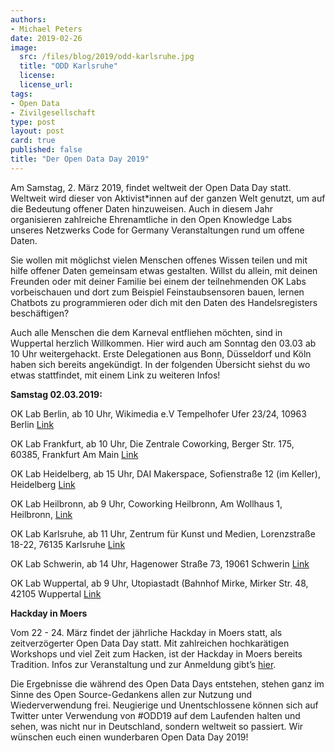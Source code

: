 ```yaml
---
authors: 
- Michael Peters
date: 2019-02-26
image:
  src: /files/blog/2019/odd-karlsruhe.jpg
  title: "ODD Karlsruhe"
  license:
  license_url:
tags:
- Open Data
- Zivilgesellschaft
type: post
layout: post
card: true
published: false
title: "Der Open Data Day 2019"
---
```


Am Samstag, 2. März 2019, findet weltweit der Open Data Day statt. Weltweit wird dieser von Aktivist*innen auf der ganzen Welt genutzt, um auf die Bedeutung offener Daten hinzuweisen. Auch in diesem Jahr organisieren zahlreiche Ehrenamtliche in den Open Knowledge Labs unseres Netzwerks Code for Germany Veranstaltungen rund um offene Daten.

Sie wollen mit möglichst vielen Menschen offenes Wissen teilen und mit hilfe offener Daten gemeinsam etwas gestalten. Willst du allein, mit deinen Freunden oder mit deiner Familie bei einem der teilnehmenden OK Labs vorbeischauen und dort zum Beispiel Feinstaubsensoren bauen, lernen Chatbots zu programmieren oder dich mit den Daten des Handelsregisters beschäftigen?

Auch alle Menschen die dem Karneval entfliehen möchten, sind in Wuppertal herzlich Willkommen. Hier wird auch am Sonntag den 03.03 ab 10 Uhr weitergehackt. Erste Delegationen aus Bonn, Düsseldorf und Köln haben sich bereits angekündigt.
In der folgenden Übersicht siehst du wo etwas stattfindet, mit einem Link zu weiteren Infos!

**Samstag 02.03.2019:**

OK Lab Berlin, ab 10 Uhr, Wikimedia e.V Tempelhofer Ufer 23/24, 10963 Berlin [Link](https://www.meetup.com/de-DE/OK-Lab-Berlin/events/258270849/)

OK Lab Frankfurt, ab 10 Uhr, Die Zentrale Coworking, Berger Str. 175, 60385, Frankfurt Am Main [Link](https://codeforfrankfurt.github.io/hackathon2019/)

OK Lab Heidelberg, ab 15 Uhr, DAI Makerspace, Sofienstraße 12 (im Keller), Heidelberg  [Link](https://www.meetup.com/de-DE/OK-Lab-Heidelberg/events/258756334/)

OK Lab Heilbronn, ab 9 Uhr, Coworking Heilbronn, Am Wollhaus 1, Heilbronn, [Link](https://www.meetup.com/codeforhn/events/259191253/)

OK Lab Karlsruhe, ab 11 Uhr, Zentrum für Kunst und Medien, Lorenzstraße 18-22, 76135 Karlsruhe [Link](https://www.meetup.com/de-DE/OK-Lab-Karlsruhe/events/258967273/)

OK Lab Schwerin, ab 14 Uhr, Hagenower Straße 73, 19061 Schwerin  [Link](https://hacklabor.de/2019/02/opendataday2019/)

OK Lab Wuppertal, ab 9 Uhr, Utopiastadt (Bahnhof Mirke, Mirker Str. 48, 42105 Wuppertal [Link](http://opendatal.de/oddw2019/index.html)

**Hackday in Moers**

Vom 22 - 24. März findet der jährliche Hackday in Moers statt, als zeitverzögerter Open Data Day statt. Mit zahlreichen hochkarätigen Workshops und viel Zeit zum Hacken, ist der Hackday in Moers bereits Tradition. Infos zur Veranstaltung und zur Anmeldung gibt’s [hier](https://www.codeforniederrhein.de/hackday-2019/).

Die Ergebnisse die während des Open Data Days entstehen, stehen ganz im Sinne des Open Source-Gedankens allen zur Nutzung und Wiederverwendung frei. Neugierige und Unentschlossene können sich auf Twitter unter Verwendung von #ODD19 auf dem Laufenden halten und sehen, was nicht nur in Deutschland, sondern weltweit so passiert. Wir wünschen euch einen wunderbaren Open Data Day 2019!
